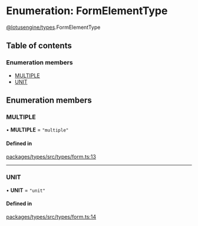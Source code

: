 # Enumeration: FormElementType

[@lotusengine/types](../wiki/@lotusengine.types).FormElementType

## Table of contents

### Enumeration members

- [MULTIPLE](../wiki/@lotusengine.types.FormElementType#multiple)
- [UNIT](../wiki/@lotusengine.types.FormElementType#unit)

## Enumeration members

### MULTIPLE

• **MULTIPLE** = `"multiple"`

#### Defined in

[packages/types/src/types/form.ts:13](https://github.com/lotusengine/sdk/blob/f1f5297/packages/types/src/types/form.ts#L13)

___

### UNIT

• **UNIT** = `"unit"`

#### Defined in

[packages/types/src/types/form.ts:14](https://github.com/lotusengine/sdk/blob/f1f5297/packages/types/src/types/form.ts#L14)
